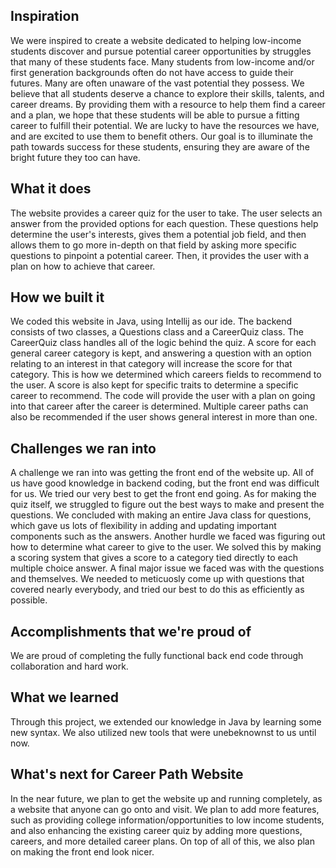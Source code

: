 ## Inspiration
We were inspired to create a website dedicated to helping low-income students discover and pursue potential career opportunities by struggles that many of these students face. Many students from low-income and/or first generation backgrounds often do not have access to guide their futures. Many are often unaware of the vast potential they possess. We believe that all students deserve a chance to explore their skills, talents, and career dreams. By providing them with a resource to help them find a career and a plan, we hope that these students will be able to pursue a fitting career to fulfill their potential. We are lucky to have the resources we have, and are excited to use them to benefit others. Our goal is to illuminate the path towards success for these students, ensuring they are aware of the bright future they too can have. 

## What it does
The website provides a career quiz for the user to take. The user selects an answer from the provided options for each question. These questions help determine the user's interests, gives them a potential job field, and then allows them to go more in-depth on that field by asking more specific questions to pinpoint a potential career. Then, it provides the user with a plan on how to achieve that career. 

## How we built it
We coded this website in Java, using Intellij as our ide. The backend consists of two classes, a Questions class and a CareerQuiz class. The CareerQuiz class handles all of the logic behind the quiz. A score for each general career category is kept, and answering a question with an option relating to an interest in that category will increase the score for that category. This is how we determined which careers fields to recommend to the user. A score is also kept for specific traits to determine a specific career to recommend. The code will provide the user with a plan on going into that career after the career is determined. Multiple career paths can also be recommended if the user shows general interest in more than one.

## Challenges we ran into
A challenge we ran into was getting the front end of the website up. All of us have good knowledge in backend coding, but the front end was difficult for us. We tried our very best to get the front end going. As for making the quiz itself, we struggled to figure out the best ways to make and present the questions. We concluded with making an entire Java class for questions, which gave us lots of flexibility in adding and updating important components such as the answers. Another hurdle we faced was figuring out how to determine what career to give to the user. We solved this by making a scoring system that gives a score to a category tied directly to each multiple choice answer. A final major issue we faced was with the questions and themselves. We needed to meticuosly come up with questions that covered nearly everybody, and tried our best to do this as efficiently as possible. 

## Accomplishments that we're proud of
We are proud of completing the fully functional back end code through collaboration and hard work. 

## What we learned
Through this project, we extended our knowledge in Java by learning some new syntax. We also utilized new tools that were unebeknownst to us until now. 

## What's next for Career Path Website
In the near future, we plan to get the website up and running completely, as a website that anyone can go onto and visit. We plan to add more features, such as providing college information/opportunities to low income students, and also enhancing the existing career quiz by adding more questions, careers, and more detailed career plans. On top of all of this, we also plan on making the front end look nicer.
